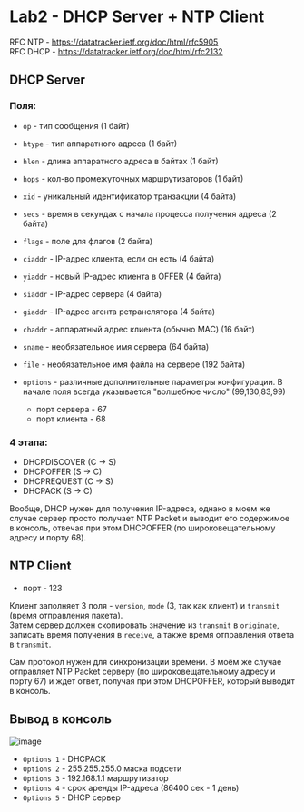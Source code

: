# Lab2 - DHCP Server + NTP Client

RFC NTP - https://datatracker.ietf.org/doc/html/rfc5905  
RFC DHCP - https://datatracker.ietf.org/doc/html/rfc2132

## DHCP Server

### Поля:
- `op` - тип сообщения (1 байт)
- `htype` - тип аппаратного адреса (1 байт)
- `hlen` - длина аппаратного адреса в байтах (1 байт)
- `hops` - кол-во промежуточных маршрутизаторов (1 байт)
- `xid` - уникальный идентификатор транзакции (4 байта)
- `secs` - время в секундах с начала процесса получения адреса (2 байта)
- `flags` - поле для флагов (2 байта)
- `ciaddr` - IP-адрес клиента, если он есть (4 байта)
- `yiaddr` - новый IP-адрес клиента в OFFER (4 байта)
- `siaddr` - IP-адрес сервера (4 байта)
- `giaddr` - IP-адрес агента ретранслятора (4 байта)
- `chaddr` - аппаратный адрес клиента (обычно MAC) (16 байт)
- `sname` - необязательное имя сервера (64 байта)
- `file` - необязательное имя файла на сервере (192 байта)
- `options` - различные дополнительные параметры конфигурации. В начале поля всегда указывается "волшебное число" (99,130,83,99)

  - порт сервера - 67
  - порт клиента - 68

### 4 этапа:
- DHCPDISCOVER (C -> S)
- DHCPOFFER (S -> C)
- DHCPREQUEST (C -> S)
- DHCPACK (S -> C)

Вообще, DHCP нужен для получения IP-адреса, однако в моем же случае сервер просто получает NTP Packet и выводит его содержимое в консоль, 
отвечая при этом DHCPOFFER (по широковещательному адресу и порту 68).

## NTP Client

  - порт - 123

Клиент заполняет 3 поля - `version`, `mode` (3, так как клиент) и `transmit` (время отправления пакета).  
Затем сервер должен скопировать значение из `transmit` в `originate`, записать время получения в `receive`, а также время отправления ответа в `transmit`.

Сам протокол нужен для синхронизации времени. В моём же случае отправляет NTP Packet серверу (по широковещательному адресу и порту 67)
и ждет ответ, получая при этом DHCPOFFER, который выводит в консоль.

## Вывод в консоль

![image](https://user-images.githubusercontent.com/43076360/146403477-e383718f-fe2b-4187-9df5-f62d50a3a0fe.png)

- `Options 1` - DHCPACK
- `Options 2` - 255.255.255.0 маска подсети
- `Options 3` - 192.168.1.1 маршрутизатор
- `Options 4` - срок аренды IP-адреса (86400 сек - 1 день)
- `Options 5` - DHCP сервер
